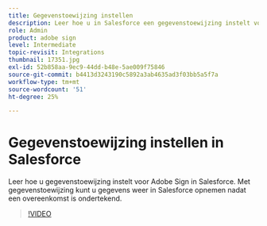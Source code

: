 ```yaml
---
title: Gegevenstoewijzing instellen
description: Leer hoe u in Salesforce een gegevenstoewijzing instelt voor Adobe Sign
role: Admin
product: adobe sign
level: Intermediate
topic-revisit: Integrations
thumbnail: 17351.jpg
exl-id: 52b858aa-9ec9-44dd-b48e-5ae009f75846
source-git-commit: b4413d3243190c5892a3ab4635ad3f03bb5a5f7a
workflow-type: tm+mt
source-wordcount: '51'
ht-degree: 25%

---
```


# Gegevenstoewijzing instellen in Salesforce

Leer hoe u gegevenstoewijzing instelt voor Adobe Sign in Salesforce. Met gegevenstoewijzing kunt u gegevens weer in Salesforce opnemen nadat een overeenkomst is ondertekend.

>[!VIDEO](https://video.tv.adobe.com/v/17351?hidetitle=true)
